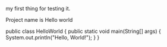 my first thing for testing it.

Project name is Hello world

public class HelloWorld {
    public static void main(String[] args) {
        System.out.println("Hello, World!");
    }
}
